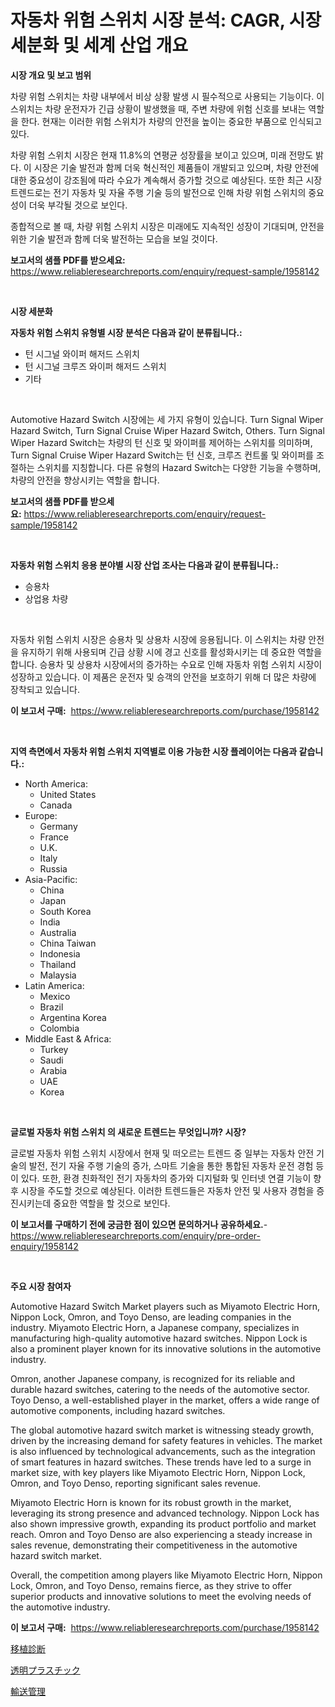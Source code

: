 <p><h1>자동차 위험 스위치 시장 분석: CAGR, 시장 세분화 및 세계 산업 개요</h1></p><p><strong>시장 개요 및 보고 범위</strong></p>
<p><p>차량 위험 스위치는 차량 내부에서 비상 상황 발생 시 필수적으로 사용되는 기능이다. 이 스위치는 차량 운전자가 긴급 상황이 발생했을 때, 주변 차량에 위험 신호를 보내는 역할을 한다. 현재는 이러한 위험 스위치가 차량의 안전을 높이는 중요한 부품으로 인식되고 있다.</p><p>차량 위험 스위치 시장은 현재 11.8%의 연평균 성장률을 보이고 있으며, 미래 전망도 밝다. 이 시장은 기술 발전과 함께 더욱 혁신적인 제품들이 개발되고 있으며, 차량 안전에 대한 중요성이 강조됨에 따라 수요가 계속해서 증가할 것으로 예상된다. 또한 최근 시장 트렌드로는 전기 자동차 및 자율 주행 기술 등의 발전으로 인해 차량 위험 스위치의 중요성이 더욱 부각될 것으로 보인다.</p><p>종합적으로 볼 때, 차량 위험 스위치 시장은 미래에도 지속적인 성장이 기대되며, 안전을 위한 기술 발전과 함께 더욱 발전하는 모습을 보일 것이다.</p></p>
<p><strong>보고서의 샘플 PDF를 받으세요:</strong> <a href="https://www.reliableresearchreports.com/enquiry/request-sample/1958142">https://www.reliableresearchreports.com/enquiry/request-sample/1958142</a></p>
<p>&nbsp;</p>
<p><strong>시장 세분화</strong></p>
<p><strong>자동차 위험 스위치 유형별 시장 분석은 다음과 같이 분류됩니다.:</strong></p>
<p><ul><li>턴 시그널 와이퍼 해저드 스위치</li><li>턴 시그널 크루즈 와이퍼 해저드 스위치</li><li>기타</li></ul></p>
<p>&nbsp;</p>
<p><p>Automotive Hazard Switch 시장에는 세 가지 유형이 있습니다. Turn Signal Wiper Hazard Switch, Turn Signal Cruise Wiper Hazard Switch, Others. Turn Signal Wiper Hazard Switch는 차량의 턴 신호 및 와이퍼를 제어하는 스위치를 의미하며, Turn Signal Cruise Wiper Hazard Switch는 턴 신호, 크루즈 컨트롤 및 와이퍼를 조절하는 스위치를 지칭합니다. 다른 유형의 Hazard Switch는 다양한 기능을 수행하며, 차량의 안전을 향상시키는 역할을 합니다.</p></p>
<p><strong>보고서의 샘플 PDF를 받으세요:</strong>&nbsp;<a href="https://www.reliableresearchreports.com/enquiry/request-sample/1958142">https://www.reliableresearchreports.com/enquiry/request-sample/1958142</a></p>
<p>&nbsp;</p>
<p><strong> 자동차 위험 스위치 응용 분야별 시장 산업 조사는 다음과 같이 분류됩니다.:</strong></p>
<p><ul><li>승용차</li><li>상업용 차량</li></ul></p>
<p>&nbsp;</p>
<p><p>자동차 위험 스위치 시장은 승용차 및 상용차 시장에 응용됩니다. 이 스위치는 차량 안전을 유지하기 위해 사용되며 긴급 상황 시에 경고 신호를 활성화시키는 데 중요한 역할을 합니다. 승용차 및 상용차 시장에서의 증가하는 수요로 인해 자동차 위험 스위치 시장이 성장하고 있습니다. 이 제품은 운전자 및 승객의 안전을 보호하기 위해 더 많은 차량에 장착되고 있습니다.</p></p>
<p><strong>이 보고서 구매:</strong>&nbsp; <a href="https://www.reliableresearchreports.com/purchase/1958142">https://www.reliableresearchreports.com/purchase/1958142</a></p>
<p>&nbsp;</p>
<p><strong>지역 측면에서 자동차 위험 스위치 지역별로 이용 가능한 시장 플레이어는 다음과 같습니다.:</strong></p>
<p><ul>
    <li>
        North America:
        <ul>
            <li>United States</li>
            <li>Canada</li>
        </ul>
    </li>
    <li>
        Europe:
        <ul>
            <li>Germany</li>
            <li>France</li>
            <li>U.K.</li>
            <li>Italy</li>
            <li>Russia</li>
        </ul>
    </li>
    <li>
        Asia-Pacific:
        <ul>
            <li>China</li>
            <li>Japan</li>
            <li>South Korea</li>
            <li>India</li>
            <li>Australia</li>
            <li>China Taiwan</li>
            <li>Indonesia</li>
            <li>Thailand</li>
            <li>Malaysia</li>
        </ul>
    </li>
    <li>
        Latin America:
        <ul>
            <li>Mexico</li>
            <li>Brazil</li>
            <li>Argentina Korea</li>
            <li>Colombia</li>
        </ul>
    </li>
    <li>
        Middle East & Africa:
        <ul>
            <li>Turkey</li>
            <li>Saudi</li>
            <li>Arabia</li>
            <li>UAE</li>
            <li>Korea</li>
        </ul>
    </li>
    </ul></p>
<p>&nbsp;</p>
<p><strong>글로벌 자동차 위험 스위치 의 새로운 트렌드는 무엇입니까? 시장?</strong></p>
<p><p>글로벌 자동차 위험 스위치 시장에서 현재 및 떠오르는 트렌드 중 일부는 자동차 안전 기술의 발전, 전기 자율 주행 기술의 증가, 스마트 기술을 통한 통합된 자동차 운전 경험 등이 있다. 또한, 환경 친화적인 전기 자동차의 증가와 디지털화 및 인터넷 연결 기능이 향후 시장을 주도할 것으로 예상된다. 이러한 트렌드들은 자동차 안전 및 사용자 경험을 증진시키는데 중요한 역할을 할 것으로 보인다.</p></p>
<p><strong>이 보고서를 구매하기 전에 궁금한 점이 있으면 문의하거나 공유하세요.</strong>- <a href="https://www.reliableresearchreports.com/enquiry/pre-order-enquiry/1958142">https://www.reliableresearchreports.com/enquiry/pre-order-enquiry/1958142</a></p>
<p>&nbsp;</p>
<p><strong>주요 시장 참여자</strong></p>
<p><p>Automotive Hazard Switch Market players such as Miyamoto Electric Horn, Nippon Lock, Omron, and Toyo Denso, are leading companies in the industry. Miyamoto Electric Horn, a Japanese company, specializes in manufacturing high-quality automotive hazard switches. Nippon Lock is also a prominent player known for its innovative solutions in the automotive industry.</p><p>Omron, another Japanese company, is recognized for its reliable and durable hazard switches, catering to the needs of the automotive sector. Toyo Denso, a well-established player in the market, offers a wide range of automotive components, including hazard switches.</p><p>The global automotive hazard switch market is witnessing steady growth, driven by the increasing demand for safety features in vehicles. The market is also influenced by technological advancements, such as the integration of smart features in hazard switches. These trends have led to a surge in market size, with key players like Miyamoto Electric Horn, Nippon Lock, Omron, and Toyo Denso, reporting significant sales revenue.</p><p>Miyamoto Electric Horn is known for its robust growth in the market, leveraging its strong presence and advanced technology. Nippon Lock has also shown impressive growth, expanding its product portfolio and market reach. Omron and Toyo Denso are also experiencing a steady increase in sales revenue, demonstrating their competitiveness in the automotive hazard switch market.</p><p>Overall, the competition among players like Miyamoto Electric Horn, Nippon Lock, Omron, and Toyo Denso, remains fierce, as they strive to offer superior products and innovative solutions to meet the evolving needs of the automotive industry.</p></p>
<p><strong>이 보고서 구매:</strong>&nbsp;&nbsp;<a href="https://www.reliableresearchreports.com/purchase/1958142">https://www.reliableresearchreports.com/purchase/1958142</a></p>
<p><p><a href="https://github.com/marbadji/Market-Research-Report-List-1/blob/main/98986278236.md">移植診断</a></p><p><a href="https://github.com/ddwcuskozol07187/Market-Research-Report-List-1/blob/main/37745858235.md">透明プラスチック</a></p><p><a href="https://github.com/KaydenJohns1964/Market-Research-Report-List-1/blob/main/91649028237.md">輸送管理</a></p></p>
